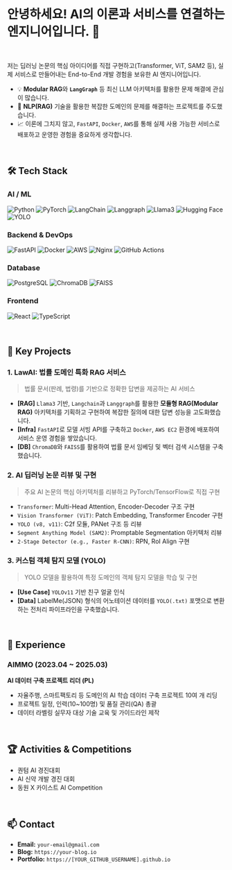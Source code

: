 # 안녕하세요! AI의 이론과 서비스를 연결하는 엔지니어입니다. 👋

<br>

저는 딥러닝 논문의 핵심 아이디어를 직접 구현하고(Transformer, ViT, SAM2 등), 실제 서비스로 만들어내는 End-to-End 개발 경험을 보유한 AI 엔지니어입니다.

- 💡 **Modular RAG**와 **`LangGraph`** 등 최신 LLM 아키텍처를 활용한 문제 해결에 관심이 많습니다.
- 🚀 **NLP(RAG)** 기술을 활용한 복잡한 도메인의 문제를 해결하는 프로젝트를 주도했습니다.
- 📈 이론에 그치지 않고, `FastAPI`, `Docker`, `AWS`를 통해 실제 사용 가능한 서비스로 배포하고 운영한 경험을 중요하게 생각합니다.

<br>

## 🛠️ Tech Stack

### AI / ML
![Python](https://img.shields.io/badge/Python-3776AB?style=for-the-badge&logo=python&logoColor=white)
![PyTorch](https://img.shields.io/badge/PyTorch-EE4C2C?style=for-the-badge&logo=pytorch&logoColor=white)
![LangChain](https://img.shields.io/badge/LangChain-000000?style=for-the-badge&logo=langchain&logoColor=white)
![Langgraph](https://img.shields.io/badge/Langgraph-5A29E4?style=for-the-badge)
![Llama3](https://img.shields.io/badge/Llama3-010000?style=for-the-badge&logo=meta&logoColor=white)
![Hugging Face](https://img.shields.io/badge/Hugging%20Face-FFD21E?style=for-the-badge&logo=huggingface&logoColor=black)
![YOLO](https://img.shields.io/badge/YOLO-00FFFF?style=for-the-badge&logo=yolo&logoColor=black)

### Backend & DevOps
![FastAPI](https://img.shields.io/badge/FastAPI-009688?style=for-the-badge&logo=fastapi&logoColor=white)
![Docker](https://img.shields.io/badge/Docker-2496ED?style=for-the-badge&logo=docker&logoColor=white)
![AWS](https://img.shields.io/badge/AWS-232F3E?style=for-the-badge&logo=amazon-aws&logoColor=white)
![Nginx](https://img.shields.io/badge/Nginx-009639?style=for-the-badge&logo=nginx&logoColor=white)
![GitHub Actions](https://img.shields.io/badge/GitHub%20Actions-2088FF?style=for-the-badge&logo=githubactions&logoColor=white)

### Database
![PostgreSQL](https://img.shields.io/badge/PostgreSQL-4169E1?style=for-the-badge&logo=postgresql&logoColor=white)
![ChromaDB](https://img.shields.io/badge/Chroma-5B23EC?style=for-the-badge&logo=chroma&logoColor=white)
![FAISS](https://img.shields.io/badge/FAISS-4B309A?style=for-the-badge&logo=facebook&logoColor=white)

### Frontend
![React](https://img.shields.io/badge/React-61DAFB?style=for-the-badge&logo=react&logoColor=black)
![TypeScript](https://img.shields.io/badge/TypeScript-3178C6?style=for-the-badge&logo=typescript&logoColor=white)

<br>

## 🚀 Key Projects

### 1. LawAI: 법률 도메인 특화 RAG 서비스
> 법률 문서(판례, 법령)를 기반으로 정확한 답변을 제공하는 AI 서비스
> 
- **[RAG]** `Llama3` 기반, `Langchain`과 `Langgraph`를 활용한 **모듈형 RAG(Modular RAG)** 아키텍처를 기획하고 구현하여 복잡한 질의에 대한 답변 성능을 고도화했습니다.
- **[Infra]** `FastAPI`로 모델 서빙 API를 구축하고 `Docker`, `AWS EC2` 환경에 배포하여 서비스 운영 경험을 쌓았습니다.
- **[DB]** `ChromaDB`와 `FAISS`를 활용하여 법률 문서 임베딩 및 벡터 검색 시스템을 구축했습니다.

### 2. AI 딥러닝 논문 리뷰 및 구현
> 주요 AI 논문의 핵심 아키텍처를 리뷰하고 PyTorch/TensorFlow로 직접 구현
> 
- `Transformer`: Multi-Head Attention, Encoder-Decoder 구조 구현
- `Vision Transformer (ViT)`: Patch Embedding, Transformer Encoder 구현
- `YOLO (v8, v11)`: C2f 모듈, PANet 구조 등 리뷰
- `Segment Anything Model (SAM2)`: Promptable Segmentation 아키텍처 리뷰
- `2-Stage Detector (e.g., Faster R-CNN)`: RPN, RoI Align 구현

### 3. 커스텀 객체 탐지 모델 (YOLO)
> YOLO 모델을 활용하여 특정 도메인의 객체 탐지 모델을 학습 및 구현
> 
- **[Use Case]** `YOLOv11` 기반 친구 얼굴 인식
- **[Data]** LabelMe(JSON) 형식의 어노테이션 데이터를 `YOLO(.txt)` 포맷으로 변환하는 전처리 파이프라인을 구축했습니다.

<br>

## 💼 Experience

### AIMMO (2023.04 ~ 2025.03)
**AI 데이터 구축 프로젝트 리더 (PL)**
- 자율주행, 스마트팩토리 등 도메인의 AI 학습 데이터 구축 프로젝트 10여 개 리딩
- 프로젝트 일정, 인력(10~100명) 및 품질 관리(QA) 총괄
- 데이터 라벨링 실무자 대상 기술 교육 및 가이드라인 제작

<br>

## 🏆 Activities & Competitions

- 퀀텀 AI 경진대회
- AI 신약 개발 경진 대회
- 동원 X 카이스트 AI Competition

<br>

## 📫 Contact

- **Email:** `your-email@gmail.com`
- **Blog:** `https://your-blog.io`
- **Portfolio:** `https://[YOUR_GITHUB_USERNAME].github.io`
